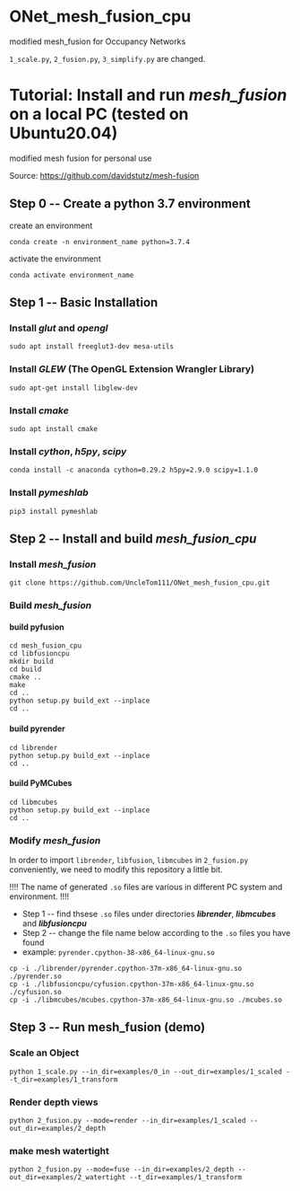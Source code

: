 # ONet_mesh_fusion_cpu
modified mesh_fusion for Occupancy Networks 

```1_scale.py```, ```2_fusion.py```, ```3_simplify.py``` are changed.

# Tutorial: Install and run *mesh_fusion* on a local PC (tested on Ubuntu20.04)
modified mesh fusion for personal use

Source: https://github.com/davidstutz/mesh-fusion

## Step 0 -- Create a python 3.7 environment
create an environment
```
conda create -n environment_name python=3.7.4
```
activate the environment
```
conda activate environment_name
```
## Step 1 -- Basic Installation
### Install *glut* and *opengl*
```
sudo apt install freeglut3-dev mesa-utils
```
### Install *GLEW* (The OpenGL Extension Wrangler Library)
```
sudo apt-get install libglew-dev
```
### Install *cmake*
```
sudo apt install cmake
```
### Install *cython*, *h5py*, *scipy*
```
conda install -c anaconda cython=0.29.2 h5py=2.9.0 scipy=1.1.0
```
### Install *pymeshlab*
```
pip3 install pymeshlab
```
## Step 2 -- Install and build *mesh_fusion_cpu*
### Install *mesh_fusion*
```
git clone https://github.com/UncleTom111/ONet_mesh_fusion_cpu.git
```
### Build *mesh_fusion*
#### build pyfusion
```
cd mesh_fusion_cpu
cd libfusioncpu
mkdir build
cd build
cmake ..
make
cd ..
python setup.py build_ext --inplace
cd ..
```
#### build pyrender
```
cd librender
python setup.py build_ext --inplace
cd ..
```
#### build PyMCubes
```
cd libmcubes
python setup.py build_ext --inplace
cd ..
```
### Modify *mesh_fusion*
In order to import ```librender```, ```libfusion```, ```libmcubes``` in ```2_fusion.py``` conveniently, we need to modify this repository a little bit.

!!!! The name of  generated ```.so``` files are various in different PC system and environment. !!!!
- Step 1 -- find thsese ```.so``` files under directories ***librender***, ***libmcubes*** and ***libfusioncpu***
- Step 2 -- change the file name below according to the ```.so``` files you have found
- example: ```pyrender.cpython-38-x86_64-linux-gnu.so```
```
cp -i ./librender/pyrender.cpython-37m-x86_64-linux-gnu.so ./pyrender.so
cp -i ./libfusioncpu/cyfusion.cpython-37m-x86_64-linux-gnu.so ./cyfusion.so
cp -i ./libmcubes/mcubes.cpython-37m-x86_64-linux-gnu.so ./mcubes.so
```
## Step 3 --  Run mesh_fusion (demo)
### Scale an Object
```
python 1_scale.py --in_dir=examples/0_in --out_dir=examples/1_scaled --t_dir=examples/1_transform
```
### Render depth views
```
python 2_fusion.py --mode=render --in_dir=examples/1_scaled --out_dir=examples/2_depth
```
### make mesh watertight
```
python 2_fusion.py --mode=fuse --in_dir=examples/2_depth --out_dir=examples/2_watertight --t_dir=examples/1_transform
```

